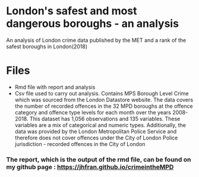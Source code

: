 # London's safest and most dangerous boroughs - an analysis

An analysis of London crime data published by the MET and a rank of the safest boroughs in London(2018)

# Files 
* Rmd file with report and analysis
* Csv file used to carry out analysis. Contains MPS Borough Level Crime which was sourced from the London Datastore website. The data covers the number of recorded offences in the 32 MPD boroughs at the offence category and offence type levels for each month over the years 2008-2018. This dataset has 1,056 observations and 135 variables. These variables are a mix of categorical and numeric types. Additionally, the data was provided by the London Metropolitan Police Service and therefore does not cover offences under the City of London Police jurisdiction - recorded offences in the City of London

### The report, which is the output of the rmd file, can be found on my github page : https://jhfran.github.io/crimeintheMPD

